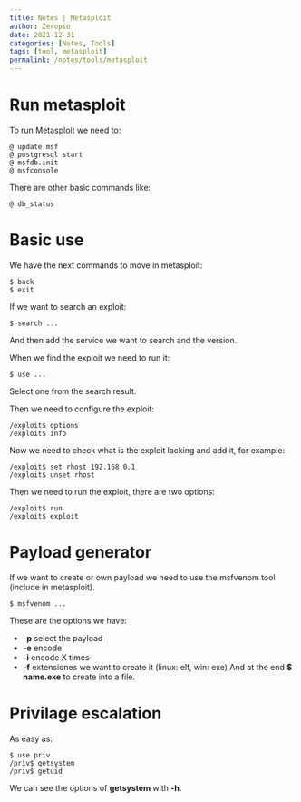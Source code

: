 ```yaml
---
title: Notes | Metasploit
author: Zeropio
date: 2021-12-31
categories: [Notes, Tools]
tags: [tool, metasploit]
permalink: /notes/tools/metasploit
---
```



# Run metasploit

To run Metasploit we need to:
```console
@ update msf
@ postgresql start
@ msfdb.init
@ msfconsole
```

There are other basic commands like:
```console
@ db_status
```

# Basic use

We have the next commands to move in metasploit:
```console
$ back
$ exit
```

If we want to search an exploit:
```console
$ search ...
```
And then add the service we want to search and the version.

When we find the exploit we need to run it:
```console
$ use ...
```
Select one from the search result.

Then we need to configure the exploit:
```console
/exploit$ options
/exploit$ info
```
Now we need to check what is the exploit lacking and add it, for example:
```console
/exploit$ set rhost 192.168.0.1
/exploit$ unset rhost
```

Then we need to run the exploit, there are two options:
```console
/exploit$ run
/exploit$ exploit
```

# Payload generator

If we want to create or own payload we need to use the msfvenom tool (include in metasploit). 
```console
$ msfvenom ...
```
These are the options we have:
- **-p** select the payload
- **-e** encode
- **-i** encode X times
- **-f** extensiones we want to create it (linux: elf, win: exe)
And at the end **$ name.exe** to create into a file.

# Privilage escalation

As easy as:
```console
$ use priv
/priv$ getsystem
/priv$ getuid
```
We can see the options of **getsystem** with **-h**.
